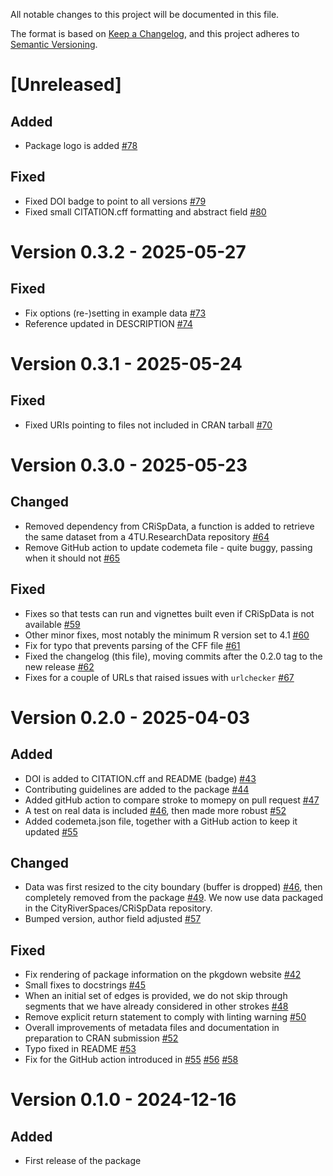 All notable changes to this project will be documented in this file.

The format is based on [Keep a Changelog](https://keepachangelog.com/en/1.1.0/),
and this project adheres to [Semantic Versioning](https://semver.org/spec/v2.0.0.html).

# [Unreleased]

## Added

- Package logo is added [#78](https://github.com/CityRiverSpaces/rcoins/pull/78)

## Fixed

- Fixed DOI badge to point to all versions [#79](https://github.com/CityRiverSpaces/rcoins/pull/79)
- Fixed small CITATION.cff formatting and abstract field [#80](https://github.com/CityRiverSpaces/rcoins/pull/80)

# Version 0.3.2 - 2025-05-27

## Fixed

- Fix options (re-)setting in example data [#73](https://github.com/CityRiverSpaces/rcoins/pull/73)
- Reference updated in DESCRIPTION [#74](https://github.com/CityRiverSpaces/rcoins/pull/74)

# Version 0.3.1 - 2025-05-24

## Fixed

- Fixed URIs pointing to files not included in CRAN tarball [#70](https://github.com/CityRiverSpaces/rcoins/pull/70)

# Version 0.3.0 - 2025-05-23

## Changed

- Removed dependency from CRiSpData, a function is added to retrieve the same dataset from a 4TU.ResearchData repository [#64](https://github.com/CityRiverSpaces/rcoins/pull/64)
- Remove GitHub action to update codemeta file - quite buggy, passing when it should not [#65](https://github.com/CityRiverSpaces/rcoins/pull/65)

## Fixed

- Fixes so that tests can run and vignettes built even if CRiSpData is not available [#59](https://github.com/CityRiverSpaces/rcoins/pull/59)
- Other minor fixes, most notably the minimum R version set to 4.1 [#60](https://github.com/CityRiverSpaces/rcoins/pull/60)
- Fix for typo that prevents parsing of the CFF file [#61](https://github.com/CityRiverSpaces/rcoins/pull/61)
- Fixed the changelog (this file), moving commits after the 0.2.0 tag to the new release [#62](https://github.com/CityRiverSpaces/rcoins/pull/62)
- Fixes for a couple of URLs that raised issues with `urlchecker` [#67](https://github.com/CityRiverSpaces/rcoins/pull/67)

# Version 0.2.0 - 2025-04-03

## Added

- DOI is added to CITATION.cff and README (badge) [#43](https://github.com/CityRiverSpaces/rcoins/pull/43)
- Contributing guidelines are added to the package [#44](https://github.com/CityRiverSpaces/rcoins/pull/44)
- Added gitHub action to compare stroke to momepy on pull request [#47](https://github.com/CityRiverSpaces/rcoins/pull/47)
- A test on real data is included [#46](https://github.com/CityRiverSpaces/rcoins/pull/46), then made more robust [#52](https://github.com/CityRiverSpaces/rcoins/pull/52)
- Added codemeta.json file, together with a GitHub action to keep it updated [#55](https://github.com/CityRiverSpaces/rcoins/pull/55)

## Changed

- Data was first resized to the city boundary (buffer is dropped) [#46](https://github.com/CityRiverSpaces/rcoins/pull/46), then completely removed from the package [#49](https://github.com/CityRiverSpaces/rcoins/pull/49).
  We now use data packaged in the CityRiverSpaces/CRiSpData repository.
- Bumped version, author field adjusted [#57](https://github.com/CityRiverSpaces/rcoins/pull/57)

## Fixed

- Fix rendering of package information on the pkgdown website [#42](https://github.com/CityRiverSpaces/rcoins/pull/42)
- Small fixes to docstrings [#45](https://github.com/CityRiverSpaces/rcoins/pull/45)
- When an initial set of edges is provided, we do not skip  through segments that we have already considered in other strokes [#48](https://github.com/CityRiverSpaces/rcoins/pull/48)
- Remove explicit return statement to comply with linting warning [#50](https://github.com/CityRiverSpaces/rcoins/pull/50)
- Overall improvements of metadata files and documentation in preparation to CRAN submission [#52](https://github.com/CityRiverSpaces/rcoins/pull/52)
- Typo fixed in README [#53](https://github.com/CityRiverSpaces/rcoins/pull/53)
- Fix for the GitHub action introduced in [#55](https://github.com/CityRiverSpaces/rcoins/pull/56) [#56](https://github.com/CityRiverSpaces/rcoins/pull/56) [#58](https://github.com/CityRiverSpaces/rcoins/pull/58)

# Version 0.1.0 - 2024-12-16

## Added

- First release of the package
